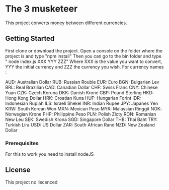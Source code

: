 # The 3 musketeer

This project converts money between different currencies.

## Getting Started

First clone or download the project.
Open a console on the folder where the project is and type "npm install"
Then you can go to the bin folder and type " node index.js XXX YYY ZZZ"
Where XXX is the value you want to convert, YYY the initial currency and ZZZ the currency you wish.
For currency names :

AUD: Australian Dollar
RUB: Russian Rouble
EUR: Euro
BGN: Bulgarian Lev
BRL: Real Brazilian
CAD: Canadian Dollar
CHF: Swiss Franc
CNY: Chinese Yuan
CZK: Czech Koruna
DKK: Danish Krone
GBP: Pound Sterling
HKD: Hong Kong Dollar
HRK: Croatian Kuna
HUF: Hungarian Forint
IDR: Indonesian Rupiah
ILS: Israeli Shekel
INR: Indian Rupee
JPY: Japanes Yen
KRW: South Korean Won
MXN: Mexican Peso
MYR: Malaysian Ringgit
NOK: Norwegian Krone
PHP: Philippine Peso
PLN: Polish Zloty
RON: Romanian New Leu
SEK: Swedish Krona
SGD: Singapore Dollar
THB: Thai Baht
TRY: Turkish Lira
USD: US Dollar
ZAR: South African Rand
NZD: New Zealand Dollar

### Prerequisites

For this to work you need to install nodeJS

## License

This project no liscenced
